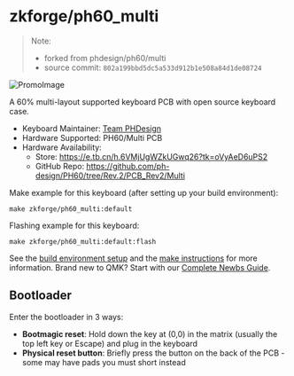 # zkforge/ph60_multi

> Note:
>
> -   forked from phdesign/ph60/multi
> -   source commit: `802a199bbd5dc5a533d912b1e508a84d1de08724`

![PromoImage](https://i.imgur.com/sUwC9mk.jpg)

A 60% multi-layout supported keyboard PCB with open source keyboard case.

-   Keyboard Maintainer: [Team PHDesign](https://github.com/ph-design)
-   Hardware Supported: PH60/Multi PCB
-   Hardware Availability:
    -   Store: https://e.tb.cn/h.6VMjUgWZkUGwq26?tk=oVyAeD6uPS2
    -   GitHub Repo: https://github.com/ph-design/PH60/tree/Rev.2/PCB_Rev2/Multi

Make example for this keyboard (after setting up your build environment):

    make zkforge/ph60_multi:default

Flashing example for this keyboard:

    make zkforge/ph60_multi:default:flash

See the [build environment setup](https://docs.qmk.fm/#/getting_started_build_tools) and the [make instructions](https://docs.qmk.fm/#/getting_started_make_guide) for more information. Brand new to QMK? Start with our [Complete Newbs Guide](https://docs.qmk.fm/#/newbs).

## Bootloader

Enter the bootloader in 3 ways:

-   **Bootmagic reset**: Hold down the key at (0,0) in the matrix (usually the top left key or Escape) and plug in the keyboard
-   **Physical reset button**: Briefly press the button on the back of the PCB - some may have pads you must short instead
